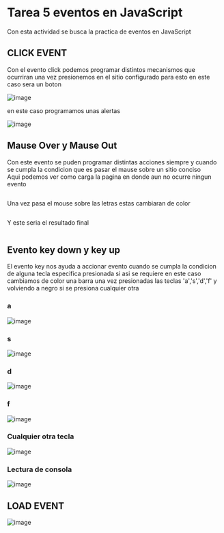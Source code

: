 <h1>Tarea 5 eventos en JavaScript</h1>

<p>Con esta actividad se busca la practica de eventos en JavaScript</p>
<h2>CLICK EVENT</h2>
<p>Con el evento click podemos programar distintos mecanismos que ocurriran una vez presionemos en el sitio configurado para esto en este caso sera un boton</p>

![image](https://user-images.githubusercontent.com/104939556/233910039-e6a254e3-9a03-4ff5-8165-3b59e08d8c92.png)
<p>en este caso programamos unas alertas</p>

![image](https://user-images.githubusercontent.com/104939556/233910137-9cd64609-e063-4b1d-aa41-304954851ee8.png)


<h2>Mause Over y Mause Out</h2>
<p>Con este evento se puden programar distintas acciones siempre y cuando se cumpla la condicion que es pasar el mause sobre un sitio conciso<br>Aqui podemos ver como carga la pagina en donde aun no ocurre ningun evento</p>
<img src="https://user-images.githubusercontent.com/104939556/233908659-1509fd72-e5e4-4cd1-9e61-58d2b91821e5.png" alt="">
<p>Una vez pasa el mouse sobre las letras estas cambiaran de color </p>
<img src="https://user-images.githubusercontent.com/104939556/233909537-0768ddae-6480-4815-8503-c0b00809f7e7.png" alt="">
<p>Y este seria el resultado final</p>
<img src="https://user-images.githubusercontent.com/104939556/233909655-eea92a87-6d40-4545-a0aa-f95a1d4e7bf6.png" alt="">
<h2>Evento key down y key up</h2>
<p>El evento key nos ayuda a accionar evento cuando se cumpla la condicion de alguna tecla especifica presionada si asi se requiere en este caso cambiamos de color una barra una vez presionadas las teclas 'a','s','d','f' y volviendo a negro si se presiona cualquier otra </p>
<h3>a</h3>

![image](https://user-images.githubusercontent.com/104939556/233910862-7d58cb03-4b58-434f-81f1-0e695312ce89.png)

<h3>s</h3>

![image](https://user-images.githubusercontent.com/104939556/233910688-2cf8d0e1-1751-411a-a174-b21667f46f47.png)

<h3>d</h3>

![image](https://user-images.githubusercontent.com/104939556/233910911-184a72c8-9e58-418a-9308-2a7ffc3e1a5a.png)

<h3>f</h3>

![image](https://user-images.githubusercontent.com/104939556/233910941-9aa58165-29dc-44ad-a028-027950caec91.png)

<h3>Cualquier otra tecla</h3>

![image](https://user-images.githubusercontent.com/104939556/233910975-8b585126-e10b-4874-9191-f5c0cbb3d7c5.png)

<h3>Lectura de consola</h3>

![image](https://user-images.githubusercontent.com/104939556/233911280-708ae4c3-3ae5-428c-8a63-5285ece49d02.png)


<h2>LOAD EVENT</h2>

![image](https://user-images.githubusercontent.com/60417356/234440846-f47ae8f0-5880-40cd-bae9-7a635fd4fdf0.png)



    
